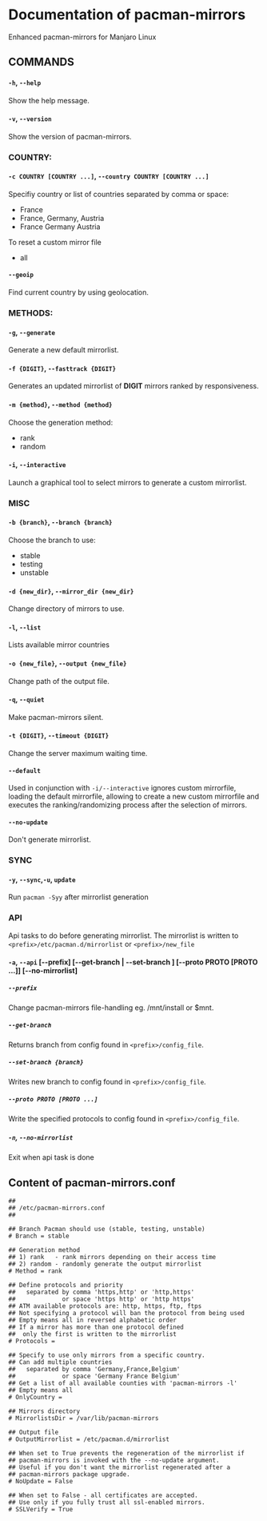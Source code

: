 #  Documentation of pacman-mirrors
Enhanced pacman-mirrors for Manjaro Linux

## COMMANDS
#### `-h`, `--help` 
Show the help message.

#### `-v`, `--version`
Show the version of pacman-mirrors.

### COUNTRY:
#### `-c COUNTRY [COUNTRY ...]`, `--country COUNTRY [COUNTRY ...]`
Specifiy country or list of countries separated by comma or space:

- France
- France, Germany, Austria
- France Germany Austria

To reset a custom mirror file

- all

#### `--geoip` 
Find current country by using geolocation.

### METHODS:
#### `-g`, `--generate`
Generate a new default mirrorlist.

#### `-f {DIGIT}`, `--fasttrack {DIGIT}`
Generates an updated mirrorlist of **DIGIT** mirrors ranked by responsiveness.

#### `-m {method}`, `--method {method}`
Choose the generation method:

- rank
- random

#### `-i`, `--interactive`
Launch a graphical tool to select mirrors to generate a custom mirrorlist.

### MISC
#### `-b {branch}`, `--branch {branch}`
Choose the branch to use:

- stable
- testing
- unstable

#### `-d {new_dir}`, `--mirror_dir {new_dir}`
Change directory of mirrors to use.

#### `-l`, `--list`
Lists available mirror countries

#### `-o {new_file}`, `--output {new_file}`
Change path of the output file.

#### `-q`, `--quiet`
Make pacman-mirrors silent.

#### `-t {DIGIT}`, `--timeout {DIGIT}`
Change the server maximum waiting time.

#### `--default`
Used in conjunction with `-i/--interactive` ignores custom mirrorfile,  
loading the default mirrorfile, allowing to create a new custom mirrorfile 
and executes the ranking/randomizing process after the selection of mirrors.

#### `--no-update`
Don't generate mirrorlist.

### SYNC
#### `-y`, `--sync`,`-u`, `update`
Run `pacman -Syy` after mirrorlist generation

### API
Api tasks to do before generating mirrorlist. The mirrorlist is written to `<prefix>/etc/pacman.d/mirrorlist` or `<prefix>/new_file`
#### `-a`, `--api` [--prefix] [--get-branch | --set-branch <branch>] [--proto PROTO [PROTO ...]] [--no-mirrorlist]
##### `--prefix` 
Change pacman-mirrors file-handling eg. /mnt/install or $mnt.
##### `--get-branch` 
Returns branch from config found in `<prefix>/config_file`.   
##### `--set-branch {branch}` 
Writes new branch to config found in `<prefix>/config_file`.
##### `--proto PROTO [PROTO ...]` 
Write the specified protocols to config found in `<prefix>/config_file`.
##### `-n`, `--no-mirrorlist` 
Exit when api task is done 

## Content of pacman-mirrors.conf

```
##
## /etc/pacman-mirrors.conf
##

## Branch Pacman should use (stable, testing, unstable)
# Branch = stable

## Generation method
## 1) rank   - rank mirrors depending on their access time
## 2) random - randomly generate the output mirrorlist
# Method = rank

## Define protocols and priority
##   separated by comma 'https,http' or 'http,https'
##             or space 'https http' or 'http https'
## ATM available protocols are: http, https, ftp, ftps
## Not specifying a protocol will ban the protocol from being used
## Empty means all in reversed alphabetic order
## If a mirror has more than one protocol defined 
##  only the first is written to the mirrorlist
# Protocols = 

## Specify to use only mirrors from a specific country.
## Can add multiple countries
##   separated by comma 'Germany,France,Belgium'
##             or space 'Germany France Belgium'
## Get a list of all available counties with 'pacman-mirrors -l'
## Empty means all
# OnlyCountry = 

## Mirrors directory
# MirrorlistsDir = /var/lib/pacman-mirrors

## Output file
# OutputMirrorlist = /etc/pacman.d/mirrorlist

## When set to True prevents the regeneration of the mirrorlist if
## pacman-mirrors is invoked with the --no-update argument.
## Useful if you don't want the mirrorlist regenerated after a
## pacman-mirrors package upgrade.
# NoUpdate = False

## When set to False - all certificates are accepted.
## Use only if you fully trust all ssl-enabled mirrors.
# SSLVerify = True
```
